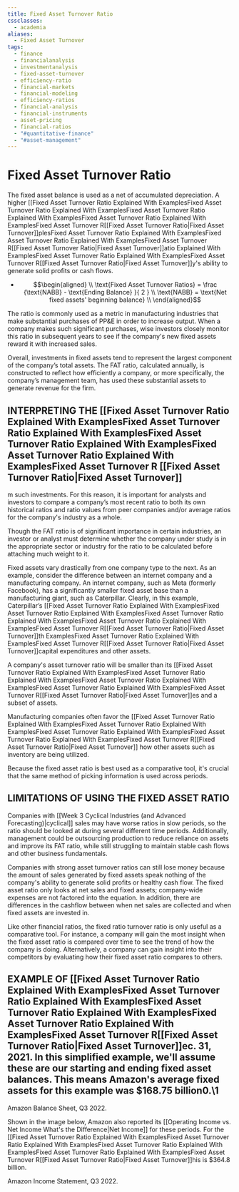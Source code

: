 ```yaml
---
title: Fixed Asset Turnover Ratio
cssclasses:
  - academia
aliases:
  - Fixed Asset Turnover
tags:
  - finance
  - financialanalysis
  - investmentanalysis
  - fixed-asset-turnover
  - efficiency-ratio
  - financial-markets
  - financial-modeling
  - efficiency-ratios
  - financial-analysis
  - financial-instruments
  - asset-pricing
  - financial-ratios
  - "#quantitative-finance"
  - "#asset-management"
---
```


# Fixed Asset Turnover Ratio

The fixed asset balance is used as a net of accumulated depreciation. A higher [[Fixed Asset Turnover Ratio Explained With ExamplesFixed Asset Turnover Ratio Explained With ExamplesFixed Asset Turnover Ratio Explained With ExamplesFixed Asset Turnover Ratio Explained With ExamplesFixed Asset Turnover R[[Fixed Asset Turnover Ratio|Fixed Asset Turnover]]plesFixed Asset Turnover Ratio Explained With ExamplesFixed Asset Turnover Ratio Explained With ExamplesFixed Asset Turnover R[[Fixed Asset Turnover Ratio|Fixed Asset Turnover]]atio Explained With ExamplesFixed Asset Turnover Ratio Explained With ExamplesFixed Asset Turnover R[[Fixed Asset Turnover Ratio|Fixed Asset Turnover]]y's ability to generate solid profits or cash flows.

- $$\begin{aligned} \\ \text{Fixed Asset Turnover Ratios} = \frac {\text{NABB} - \text{Ending Balance} }{ 2 } \\ \text{NABB} = \text{Net fixed assets' beginning balance} \\ \end{aligned}$$

The ratio is commonly used as a metric in manufacturing industries that make substantial purchases of PP&E in order to increase output. When a company makes such significant purchases,  wise investors closely monitor this ratio in subsequent years to see if the company's new fixed assets reward it with increased sales.

Overall,  investments in fixed assets tend to represent the largest component of the company’s total assets. The FAT ratio,  calculated annually,  is constructed to reflect how efficiently a company,  or more specifically,  the company’s management team,  has used these substantial assets to generate revenue for the firm.

## INTERPRETING THE [[Fixed Asset Turnover Ratio Explained With ExamplesFixed Asset Turnover Ratio Explained With ExamplesFixed Asset Turnover Ratio Explained With ExamplesFixed Asset Turnover Ratio Explained With ExamplesFixed Asset Turnover R [[Fixed Asset Turnover Ratio|Fixed Asset Turnover]]

m such investments. For this reason,  it is important for analysts and investors to compare a company’s most recent ratio to both its own historical ratios and ratio values from peer companies and/or average ratios for the company's industry as a whole.

Though the FAT ratio is of significant importance in certain industries,  an investor or analyst must determine whether the company under study is in the appropriate sector or industry for the ratio to be calculated before attaching much weight to it.

Fixed assets vary drastically from one company type to the next. As an example,  consider the difference between an internet company and a manufacturing company. An internet company,  such as Meta (formerly Facebook),  has a significantly smaller fixed asset base than a manufacturing giant,  such as Caterpillar. Clearly,  in this example,  Caterpillar’s [[Fixed Asset Turnover Ratio Explained With ExamplesFixed Asset Turnover Ratio Explained With ExamplesFixed Asset Turnover Ratio Explained With ExamplesFixed Asset Turnover Ratio Explained With ExamplesFixed Asset Turnover R[[Fixed Asset Turnover Ratio|Fixed Asset Turnover]]th ExamplesFixed Asset Turnover Ratio Explained With ExamplesFixed Asset Turnover R[[Fixed Asset Turnover Ratio|Fixed Asset Turnover]]capital expenditures and other assets.

A company's asset turnover ratio will be smaller than its [[Fixed Asset Turnover Ratio Explained With ExamplesFixed Asset Turnover Ratio Explained With ExamplesFixed Asset Turnover Ratio Explained With ExamplesFixed Asset Turnover Ratio Explained With ExamplesFixed Asset Turnover R[[Fixed Asset Turnover Ratio|Fixed Asset Turnover]]es and a subset of assets.

Manufacturing companies often favor the [[Fixed Asset Turnover Ratio Explained With ExamplesFixed Asset Turnover Ratio Explained With ExamplesFixed Asset Turnover Ratio Explained With ExamplesFixed Asset Turnover Ratio Explained With ExamplesFixed Asset Turnover R[[Fixed Asset Turnover Ratio|Fixed Asset Turnover]] how other assets such as inventory are being utilized.

Because the fixed asset ratio is best used as a comparative tool,  it's crucial that the same method of picking information is used across periods.

## LIMITATIONS OF USING THE FIXED ASSET RATIO

Companies with [[Week 3 Cyclical Industries (and Advanced Forecasting)|cyclical]] sales may have worse ratios in slow periods,  so the ratio should be looked at during several different time periods. Additionally,  management could be outsourcing production to reduce reliance on assets and improve its FAT ratio,  while still struggling to maintain stable cash flows and other business fundamentals.

Companies with strong asset turnover ratios can still lose money because the amount of sales generated by fixed assets speak nothing of the company's ability to generate solid profits or healthy cash flow. The fixed asset ratio only looks at net sales and fixed assets; company-wide expenses are not factored into the equation. In addition,  there are differences in the cashflow between when net sales are collected and when fixed assets are invested in.

Like other financial ratios,  the fixed ratio turnover ratio is only useful as a comparative tool. For instance,  a company will gain the most insight when the fixed asset ratio is compared over time to see the trend of how the company is doing. Alternatively,  a company can gain insight into their competitors by evaluating how their fixed asset ratio compares to others.

## EXAMPLE OF [[Fixed Asset Turnover Ratio Explained With ExamplesFixed Asset Turnover Ratio Explained With ExamplesFixed Asset Turnover Ratio Explained With ExamplesFixed Asset Turnover Ratio Explained With ExamplesFixed Asset Turnover R[[Fixed Asset Turnover Ratio|Fixed Asset Turnover]]ec. 31,  2021. In this simplified example,  we'll assume these are our starting and ending fixed asset balances. This means Amazon's average fixed assets for this example was $168.75 billion0.\1

Amazon Balance Sheet,  Q3 2022.

Shown in the image below,  Amazon also reported its [[Operating Income vs. Net Income What's the Difference|Net Income]] for these periods. For the [[Fixed Asset Turnover Ratio Explained With ExamplesFixed Asset Turnover Ratio Explained With ExamplesFixed Asset Turnover Ratio Explained With ExamplesFixed Asset Turnover Ratio Explained With ExamplesFixed Asset Turnover R[[Fixed Asset Turnover Ratio|Fixed Asset Turnover]]his is $364.8 billion.

Amazon Income Statement,  Q3 2022.
